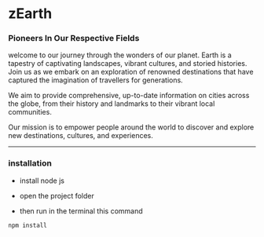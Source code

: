 # zEarth

### Pioneers In Our Respective Fields

welcome to our journey through the wonders of our planet. Earth is a tapestry of captivating landscapes, vibrant cultures, and storied histories. Join us as we embark on an exploration of renowned destinations that have captured the imagination of travellers for generations.

We aim to provide comprehensive, up-to-date information on cities across the globe, from their history and landmarks to their vibrant local communities.

Our mission is to empower people around the world to discover and explore new destinations, cultures, and experiences.

---

### installation

- install node js

- open the project folder

- then run in the terminal this command

```
npm install
```
